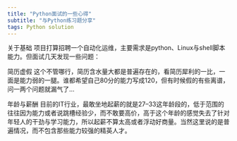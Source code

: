 ```yaml
---
title: "Python面试的一些心得"
subtitle: "与Python练习题分享"
tags: Python solution 
---
```


<script>
window.location.href='https://blog.csdn.net/devcloud/article/details/100917665';
</script>
关于基础
项目打算招聘一个自动化运维，主要需求是python、Linux与shell脚本能力。但面试几天发现一些问题：

简历虚假
这个不管哪行，简历含水量大都是普遍存在的，看简历犀利的一比，一面是能力弱的一腿。谁都希望自己80分的能力写成120，但有时候假的有些离谱，问一两个问题就漏气了…

年龄与薪酬
目前的IT行业，最敢坐地起薪的就是27–33这年龄段的，低于范围的往往因为能力或者说跳槽经验少，而不敢要高价，高于这个年龄的感觉失去了针对年轻人的干劲与学习能力，所以起薪不算太高或者浮动好商量。当然这里说的是普遍情况，而不包含那些能力较强的精英人才。
